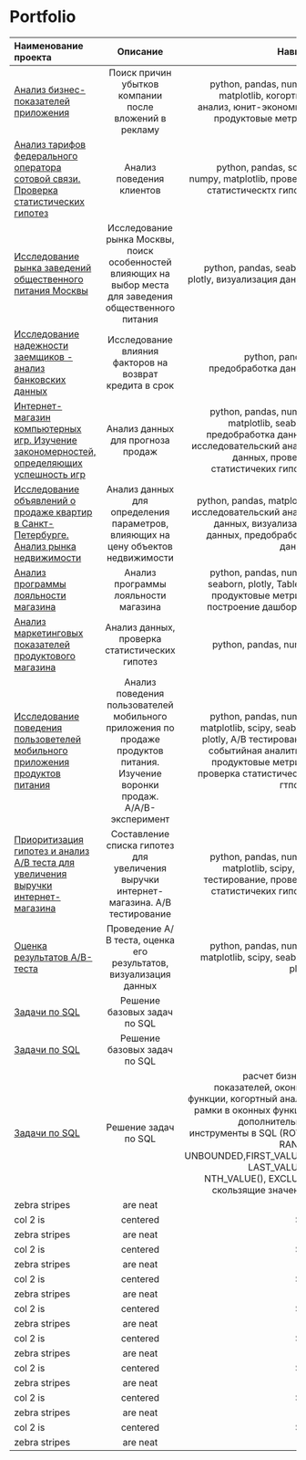 # Portfolio
| Наименование проекта                       | Описание        | Навыки        |
|:-------------                              |:---------------:| -------------:|
| [Анализ бизнес-показателей приложения](https://github.com/zagirovaaa/Portfolio/tree/main/Анализ%20бизнес-показателей%20приложения)     | Поиск причин убытков компании после вложений в рекламу |python, pandas, numpy, matplotlib, когортный анализ, юнит-экономика, продуктовые метрики |
| [Анализ тарифов федерального оператора сотовой связи. Проверка статистических гипотез](https://github.com/zagirovaaa/Portfolio/blob/main/Анализ%20данных%20сотового%20оператора/readme.md)    | Анализ поведения клиентов        |  python, pandas, scipy, numpy, matplotlib, проверка статистическтх гипотез  |
| [Исследование рынка заведений общественного питания Москвы](https://github.com/zagirovaaa/Portfolio/blob/main/Выбор%20места%20для%20общепита/readme.md) | Исследование рынка Москвы, поиск особенностей влияющих на выбор места для заведения общественного питания | python, pandas, seaborn, plotly, визуализация данных |
| [Исследование надежности заемщиков - анализ банковских данных](https://github.com/zagirovaaa/Portfolio/blob/main/Исследование%20надежности%20заемщиков/readme.md)      | Исследование влияния факторов на возврат кредита в срок |python, pandas, предобработка данных   |
| [Интернет-магазин компьютерных игр. Изучение закономерностей, определяющих успешность игр](https://github.com/zagirovaaa/Portfolio/blob/main/Интернет-магазин%20игр/readme.md) |Анализ данных для прогноза продаж       | python, pandas, numpy, matplotlib, seaborn, предобработка данных, исследовательский анализ данных, проверка статистичеких гипотез |
| [Исследование объявлений о продаже квартир в Санкт-Петербурге. Анализ рынка недвижимости](https://github.com/zagirovaaa/Portfolio/blob/main/Исследование%20объявлений%20о%20продаже%20квартир/readme.md)     | Анализ данных для определения параметров, влияющих на цену объектов недвижимости     | python, pandas, matplotlib, исследовательский анализ данных, визуализация данных, предобработка данных |
|  [Анализ программы лояльности магазина](https://github.com/zagirovaaa/Portfolio/blob/main/Анализ%20программы%20лояльности/readme.md)| Анализ программы лояльности магазина | python, pandas, numpy, seaborn, plotly, Tableau, продуктовые метрики, построение дашбордов|
| [Анализ маркетинговых показателей продуктового магазина](https://github.com/zagirovaaa/Portfolio/blob/main/Анализ%20маркетинговых%20показателей/readme.md)   | Анализ данных, проверка статистических гипотез|   python, pandas, numpy |
|[Исследование поведения пользоветелей мобильного приложения продуктов питания](https://github.com/zagirovaaa/Portfolio/tree/main/АВ%20тест%20стартап) |Анализ поведения пользователей мобильного приложения по продаже продуктов питания. Изучение воронки продаж. A/A/B-эксперимент|  python, pandas, numpy, matplotlib, scipy, seaborn, plotly, A/B тестирование, событийная аналитика, продуктовые метрики, проверка статистических гтпотез|
|[Приоритизация гипотез и анализ А/В теста для увеличения выручки интернет-магазина](https://github.com/zagirovaaa/Portfolio/tree/main/АВ%20тест%20интернет-магазин)    | Составление списка гипотез для увеличения выручки интернет-магазина.  А/В тестирование   | python, pandas, numpy, matplotlib, scipy, A/B тестирование, проверка статистичеких гипотез   |
| [Оценка результатов A/B-теста](https://github.com/zagirovaaa/Portfolio/blob/main/АВ%20тест/readme.md) | Проведение А/В теста, оценка его результатов, визуализация данных     | python, pandas, numpy, matplotlib, scipy, seaborn, plotly |
| [Задачи по SQL](https://github.com/zagirovaaa/Portfolio/blob/main/SQL/SQL%20Innopolis/readme.md)      | Решение базовых задач по SQL |     |
| [Задачи по SQL](https://github.com/zagirovaaa/Portfolio/tree/main/SQL/SQL_base_yandex) | Решение базовых задач по SQL      |     |
| [Задачи по SQL](https://github.com/zagirovaaa/Portfolio/tree/main/SQL/SQL_yandex)  | Решение задач по SQL     |расчет бизнес-показателей, оконные функции, когортный анализ, рамки в оконных функции, дополнительные инструменты в SQL (ROWS, RANGE, UNBOUNDED,FIRST_VALUE(), LAST_VALUE(), NTH_VALUE(), EXCLUDE, скользящие значения)|
| zebra stripes | are neat        |        ~~$1~~ |
| col 2 is      | centered        |         $12   |
| zebra stripes | are neat        |        ~~$1~~ |
| col 2 is      | centered        |         $12   |
| zebra stripes | are neat        |        ~~$1~~ |
| col 2 is      | centered        |         $12   |
| zebra stripes | are neat        |        ~~$1~~ |
| col 2 is      | centered        |         $12   |
| zebra stripes | are neat        |        ~~$1~~ |
| col 2 is      | centered        |         $12   |
| zebra stripes | are neat        |        ~~$1~~ |
| col 2 is      | centered        |         $12   |
| zebra stripes | are neat        |        ~~$1~~ |
| col 2 is      | centered        |         $12   |
| zebra stripes | are neat        |        ~~$1~~ |
| col 2 is      | centered        |         $12   |
| zebra stripes | are neat        |        ~~$1~~ |


